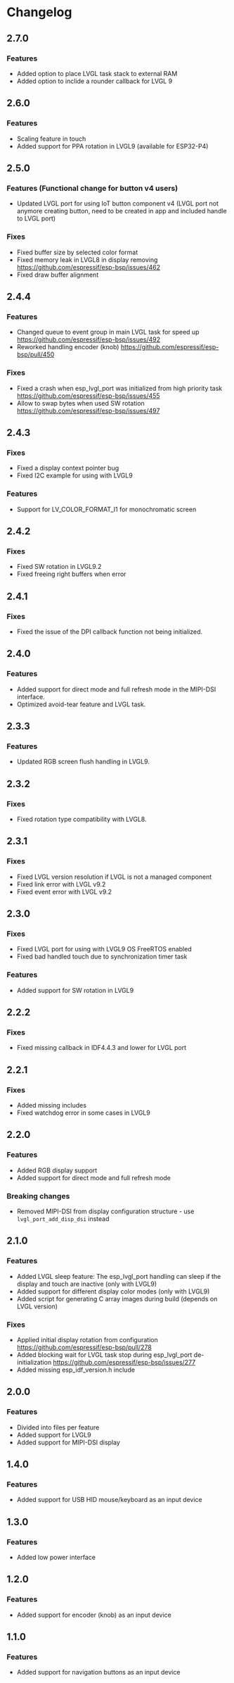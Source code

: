 # Changelog

## 2.7.0

### Features
- Added option to place LVGL task stack to external RAM
- Added option to inclide a rounder callback for LVGL 9

## 2.6.0

### Features
- Scaling feature in touch
- Added support for PPA rotation in LVGL9 (available for ESP32-P4)

## 2.5.0

### Features (Functional change for button v4 users)
- Updated LVGL port for using IoT button component v4 (LVGL port not anymore creating button, need to be created in app and included handle to LVGL port)

### Fixes
- Fixed buffer size by selected color format
- Fixed memory leak in LVGL8 in display removing https://github.com/espressif/esp-bsp/issues/462
- Fixed draw buffer alignment

## 2.4.4

### Features
- Changed queue to event group in main LVGL task for speed up https://github.com/espressif/esp-bsp/issues/492
- Reworked handling encoder (knob) https://github.com/espressif/esp-bsp/pull/450

### Fixes
- Fixed a crash when esp_lvgl_port was initialized from high priority task https://github.com/espressif/esp-bsp/issues/455
- Allow to swap bytes when used SW rotation https://github.com/espressif/esp-bsp/issues/497

## 2.4.3

### Fixes
- Fixed a display context pointer bug
- Fixed I2C example for using with LVGL9

### Features
- Support for LV_COLOR_FORMAT_I1 for monochromatic screen

## 2.4.2

### Fixes
- Fixed SW rotation in LVGL9.2
- Fixed freeing right buffers when error

## 2.4.1

### Fixes
- Fixed the issue of the DPI callback function not being initialized.

## 2.4.0

### Features
- Added support for direct mode and full refresh mode in the MIPI-DSI interface.
- Optimized avoid-tear feature and LVGL task.

## 2.3.3

### Features
- Updated RGB screen flush handling in LVGL9.

## 2.3.2

### Fixes
- Fixed rotation type compatibility with LVGL8.

## 2.3.1

### Fixes
- Fixed LVGL version resolution if LVGL is not a managed component
- Fixed link error with LVGL v9.2
- Fixed event error with LVGL v9.2

## 2.3.0

### Fixes
- Fixed LVGL port for using with LVGL9 OS FreeRTOS enabled
- Fixed bad handled touch due to synchronization timer task

### Features
- Added support for SW rotation in LVGL9

## 2.2.2

### Fixes
- Fixed missing callback in IDF4.4.3 and lower for LVGL port

## 2.2.1

### Fixes
- Added missing includes
- Fixed watchdog error in some cases in LVGL9

## 2.2.0

### Features
- Added RGB display support
- Added support for direct mode and full refresh mode

### Breaking changes
- Removed MIPI-DSI from display configuration structure - use `lvgl_port_add_disp_dsi` instead

## 2.1.0

### Features
- Added LVGL sleep feature: The esp_lvgl_port handling can sleep if the display and touch are inactive (only with LVGL9)
- Added support for different display color modes (only with LVGL9)
- Added script for generating C array images during build (depends on LVGL version)

### Fixes
- Applied initial display rotation from configuration https://github.com/espressif/esp-bsp/pull/278
- Added blocking wait for LVGL task stop during esp_lvgl_port de-initialization https://github.com/espressif/esp-bsp/issues/277
- Added missing esp_idf_version.h include

## 2.0.0

### Features

- Divided into files per feature
- Added support for LVGL9
- Added support for MIPI-DSI display

## 1.4.0

### Features

- Added support for USB HID mouse/keyboard as an input device

## 1.3.0

### Features

- Added low power interface

## 1.2.0

### Features

- Added support for encoder (knob) as an input device

## 1.1.0

### Features

- Added support for navigation buttons as an input device
